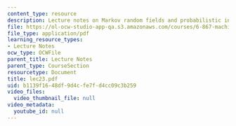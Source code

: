 ```yaml
---
content_type: resource
description: Lecture notes on Markov random fields and probabilistic inference.
file: https://ol-ocw-studio-app-qa.s3.amazonaws.com/courses/6-867-machine-learning-fall-2006/b1139f1648df9d4cfe7fd4cc09c3b259_lec23.pdf
file_type: application/pdf
learning_resource_types:
- Lecture Notes
ocw_type: OCWFile
parent_title: Lecture Notes
parent_type: CourseSection
resourcetype: Document
title: lec23.pdf
uid: b1139f16-48df-9d4c-fe7f-d4cc09c3b259
video_files:
  video_thumbnail_file: null
video_metadata:
  youtube_id: null
---
```

